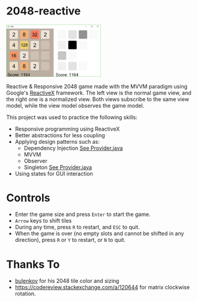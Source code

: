 # 2048-reactive
<img src="img/2048-reactive.PNG" height="50%" width="50%">

Reactive & Responsive 2048 game made with the MVVM paradigm using Google's [ReactiveX](https://reactivex.io) framework.
The left view is the normal game view, and the right one is a normalized view. 
Both views subscribe to the same view model, while the view model observes the game model.

This project was used to practice the following skills:
* Responsive programming using ReactiveX
* Better abstractions for less coupling
* Applying design patterns such as:
  * Dependency Injection [See Provider.java](src/main/java/dependency/Provider.java)
  * MVVM
  * Observer
  * Singleton [See Provider.java](src/main/java/dependency/Provider.java)
* Using states for GUI interaction 

# Controls
* Enter the game size and press `Enter` to start the game.
* `Arrow` keys to shift tiles
* During any time, press `R` to restart, and `ESC` to quit.
* When the game is over (no empty slots and cannot be shifted in any direction), press `R` or `Y` to restart, or `N` to quit.


# Thanks To
* [bulenkov](https://github.com/bulenkov) for his 2048 tile color and sizing
* https://codereview.stackexchange.com/a/120644 for matrix clockwise rotation.
